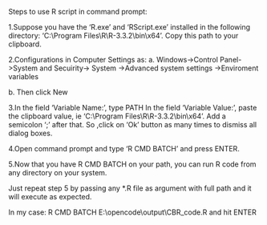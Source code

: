 Steps to use R script in command prompt:

1.Suppose you have the ‘R.exe’ and ‘RScript.exe’ installed in the following directory: ‘C:\Program Files\R\R-3.3.2\bin\x64’. Copy this path to your clipboard.

2.Configurations in Computer Settings as:
  a. Windows->Control Panel->System and Secuirity-> System ->Advanced system settings ->Enviroment variables
  
  b. Then click New
  
3.In the field ‘Variable Name:’, type PATH
  In the field ‘Variable Value:’, paste the clipboard value, ie ‘C:\Program Files\R\R-3.3.2\bin\x64’. Add a semicolon ‘;’ after that. 
  So ,click on ‘Ok’ button as many times to dismiss all dialog boxes.
  
4.Open command prompt and type ‘R CMD BATCH’ and press ENTER.

5.Now that you have R CMD BATCH on your path, you can run R code from any directory on your system.

Just repeat step 5 by passing any *.R file as argument with full path and it will execute as expected.

In my case: R CMD BATCH E:\opencode\output\CBR_code.R and hit ENTER
